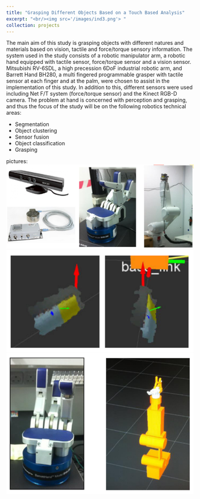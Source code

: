 ```yaml
---
title: "Grasping Different Objects Based on a Touch Based Analysis"
excerpt: "<br/><img src='/images/ind3.png'> "
collection: projects
---
```


The main aim of this study is grasping objects with different natures and materials based on vision, tactile and force/torque sensory information. The system used in the study consists of a robotic manipulator arm, a robotic hand equipped with tactile sensor, force/torque sensor and a vision sensor.
Mitsubishi RV-6SDL, a high precession 6DoF industrial robotic arm, and Barrett Hand BH280, a multi fingered programmable grasper with tactile sensor at each finger and at the palm, were chosen to assist in the implementation of this study. In addition to this, different sensors were used including Net F/T system (force/torque sensor) and the Kinect RGB-D camera. The problem at hand is concerned with perception and grasping, and thus the focus of the study will be on the following robotics technical areas:
* Segmentation
* Object clustering
* Sensor fusion
* Object classification
* Grasping


pictures: <br/><img src='/images/ind1.png'> <br/><img src='/images/ind4.png'> <br/><img src='/images/ind5.png'>